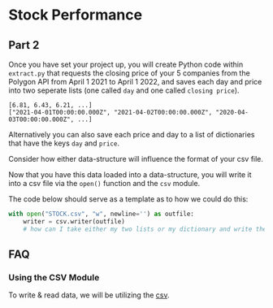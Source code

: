 # Stock Performance

## Part 2

Once you have set your project up, you will create Python code within `extract.py` that requests the closing price of your 5 companies from the Polygon API from April 1 2021 to April 1 2022, and saves each day and price into two seperate lists (one called `day` and one called `closing price`). 

```
[6.81, 6.43, 6.21, ...]
["2021-04-01T00:00:00.000Z", "2021-04-02T00:00:00.000Z", "2020-04-03T00:00:00.000Z", ...]
```

Alternatively you can also save each price and day to a list of dictionaries that have the keys `day` and `price`. 

Consider how either data-structure will influence the format of your csv file.

Now that you have this data loaded into a data-structure, you will write it into a csv file via the `open()` function and the `csv` module.

The code below should serve as a template as to how we could do this:

```python
with open("STOCK.csv", "w", newline='') as outfile:
    writer = csv.writer(outfile)
    # how can I take either my two lists or my dictionary and write them to my outfile?
```

## FAQ

### Using the CSV Module

To write & read data, we will be utilizing the [csv](https://docs.python.org/3/library/csv.html).
